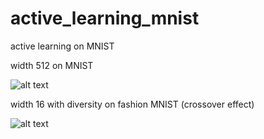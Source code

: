 # active_learning_mnist

active learning on MNIST


width 512 on MNIST

![alt text](https://github.com/chenwe73/al_mnist/blob/master/image55.png)


width 16 with diversity on fashion MNIST (crossover effect)

![alt text](https://github.com/chenwe73/al_mnist/blob/master/image30.png)

